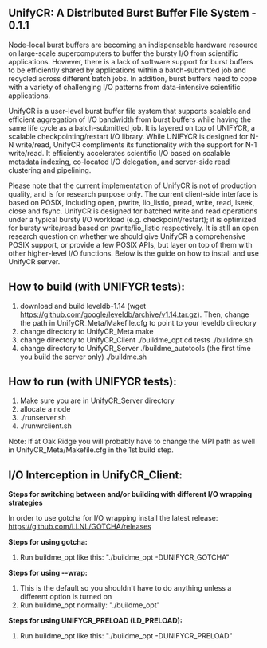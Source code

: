 ## UnifyCR: A Distributed Burst Buffer File System - 0.1.1
Node-local burst buffers are becoming an indispensable hardware
resource on large-scale supercomputers to buffer the bursty
I/O from scientific applications. However, there is a lack of
software support for burst buffers to be efficiently shared by
applications within a batch-submitted job and recycled across
different batch jobs. In addition, burst buffers need to cope with
a variety of challenging I/O patterns from data-intensive scientific
applications.

UnifyCR is a user-level burst buffer file system that supports scalable 
and efficient aggregation of I/O bandwidth from burst buffers while
having the same life cycle as a batch-submitted job. It is layered 
on top of UNIFYCR, a scalable checkpointing/restart I/O library. 
While UNIFYCR is designed for N-N write/read, UnifyCR compliments its 
functionality with the support for N-1 write/read. It efficiently 
accelerates scientific I/O based on scalable metadata 
indexing, co-located I/O delegation, and server-side read clustering and
pipelining.

Please note that the current implementation of UnifyCR is not of production 
quality, and is for research purpose only. The current client-side interface is based on POSIX, 
including open, pwrite, lio_listio, pread, write, read, lseek, close and fsync. UnifyCR is designed 
for batched write and read operations under a typical bursty I/O workload (e.g. checkpoint/restart);
 it is optimized for bursty write/read based on pwrite/lio_listio respectively. It is still an open 
research question on whether we should give UnifyCR a comprehensive POSIX support, or provide a few POSIX 
APIs, but layer on top of them with other higher-level I/O functions. Below is the 
guide on how to install and use UnifyCR server.

## How to build (with UNIFYCR tests):
1. download and build leveldb-1.14 (wget https://github.com/google/leveldb/archive/v1.14.tar.gz). 
   Then, change the path in UnifyCR_Meta/Makefile.cfg to point to your leveldb directory  
2. change directory to UnifyCR_Meta
   make
3. change directory to UnifyCR_Client
   ./buildme_opt
   cd tests
   ./buildme.sh
4. change directory to UnifyCR_Server
   ./buildme_autotools (the first time you build the server only)
   ./buildme.sh

## How to run (with UNIFYCR tests): 
1. Make sure you are in UnifyCR_Server directory
2. allocate a node 
3. ./runserver.sh
4. ./runwrclient.sh

Note: If at Oak Ridge you will probably have to change the MPI path as well in 
UnifyCR_Meta/Makefile.cfg in the 1st build step.
 
## I/O Interception in UnifyCR_Client:

**Steps for switching between and/or building with different I/O wrapping strategies**

In order to use gotcha for I/O wrapping install the latest release:
https://github.com/LLNL/GOTCHA/releases

**Steps for using gotcha:**
1. Run buildme_opt like this: "./buildme_opt -DUNIFYCR_GOTCHA"

**Steps for using --wrap:**
1. This is the default so you shouldn't have to do anything unless 
a different option is turned on 
2. Run buildme_opt normally: "./buildme_opt"

**Steps for using UNIFYCR_PRELOAD (LD_PRELOAD):**
1. Run buildme_opt like this: "./buildme_opt -DUNIFYCR_PRELOAD"
  
